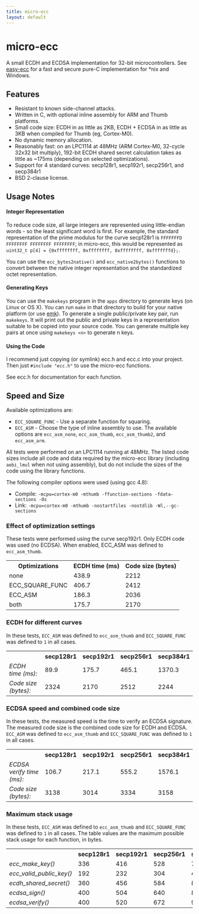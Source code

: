 ```yaml
---
title: micro-ecc
layout: default
---
```


micro-ecc
==========

A small ECDH and ECDSA implementation for 32-bit microcontrollers. See [easy-ecc](https://github.com/kmackay/easy-ecc) for a fast and secure pure-C implementation for \*nix and Windows.

Features
--------

 * Resistant to known side-channel attacks.
 * Written in C, with optional inline assembly for ARM and Thumb platforms.
 * Small code size: ECDH in as little as 2KB, ECDH + ECDSA in as little as 3KB when compiled for Thumb (eg, Cortex-M0).
 * No dynamic memory allocation.
 * Reasonably fast: on an LPC1114 at 48MHz (ARM Cortex-M0, 32-cycle 32x32 bit multiply), 192-bit ECDH shared secret calculation takes as little as ~175ms (depending on selected optimizations).
 * Support for 4 standard curves: secp128r1, secp192r1, secp256r1, and secp384r1
 * BSD 2-clause license.

Usage Notes
-----------

#### Integer Representation ####

To reduce code size, all large integers are represented using little-endian words - so the least significant word is first. For example, the standard representation of the prime modulus for the curve secp128r1 is `FFFFFFFD FFFFFFFF FFFFFFFF FFFFFFFF`; in micro-ecc, this would be represented as `uint32_t p[4] = {0xffffffff, 0xffffffff, 0xffffffff, 0xfffffffd};`.

You can use the `ecc_bytes2native()` and `ecc_native2bytes()` functions to convert between the native integer representation and the standardized octet representation.

#### Generating Keys ####

You can use the `makekeys` program in the `apps` directory to generate keys (on Linux or OS X). You can run `make` in that directory to build for your native platform (or use [emk](http://kmackay.ca/emk)). To generate a single public/private key pair, run `makekeys`. It will print out the public and private keys in a representation suitable to be copied into your source code. You can generate multiple key pairs at once using `makekeys <n>` to generate n keys.

#### Using the Code ####

I recommend just copying (or symlink) ecc.h and ecc.c into your project. Then just `#include "ecc.h"` to use the micro-ecc functions.

See ecc.h for documentation for each function.

Speed and Size
--------------

Available optimizations are:
 * `ECC_SQUARE_FUNC` - Use a separate function for squaring.
 * `ECC_ASM` - Choose the type of inline assembly to use. The available options are `ecc_asm_none`, `ecc_asm_thumb`, `ecc_asm_thumb2`, and `ecc_asm_arm`.

All tests were performed on an LPC1114 running at 48MHz. The listed code sizes include all code and data required by the micro-ecc library (including `aebi_lmul` when not using assembly),
but do not include the sizes of the code using the library functions.

The following compiler options were used (using gcc 4.8):
 * Compile: `-mcpu=cortex-m0 -mthumb -ffunction-sections -fdata-sections -Os`
 * Link: `-mcpu=cortex-m0 -mthumb -nostartfiles -nostdlib -Wl,--gc-sections`

### Effect of optimization settings ###

These tests were performed using the curve secp192r1. Only ECDH code was used (no ECDSA). When enabled, ECC_ASM was defined to `ecc_asm_thumb`.

<table>
	<tr>
		<th>Optimizations</th>
		<th>ECDH time (ms)</th>
		<th>Code size (bytes)</th>
	</tr>
	<tr>
		<td>none</td>
		<td>438.9</td>
		<td>2212</td>
	</tr>
	<tr>
		<td>ECC_SQUARE_FUNC</td>
		<td>406.7</td>
		<td>2412</td>
	</tr>
	<tr>
		<td>ECC_ASM</td>
		<td>186.3</td>
		<td>2036</td>
	</tr>
	<tr>
		<td>both</td>
		<td>175.7</td>
		<td>2170</td>
	</tr>
</table>

### ECDH for different curves ###

In these tests, `ECC_ASM` was defined to `ecc_asm_thumb` and `ECC_SQUARE_FUNC` was defined to `1` in all cases.

<table>
	<tr>
		<th></th>
		<th>secp128r1</th>
		<th>secp192r1</th>
		<th>secp256r1</th>
		<th>secp384r1</th>
	</tr>
	<tr>
		<td><em>ECDH time (ms):</em></td>
		<td>89.9</td>
		<td>175.7</td>
		<td>465.1</td>
		<td>1370.3</td>
	</tr>
	<tr>
		<td><em>Code size (bytes):</em></td>
		<td>2324</td>
		<td>2170</td>
		<td>2512</td>
		<td>2244</td>
	</tr>
</table>

### ECDSA speed and combined code size ###

In these tests, the measured speed is the time to verify an ECDSA signature. The measured code size is the combined code size for ECDH and ECDSA. `ECC_ASM` was defined to `ecc_asm_thumb` and `ECC_SQUARE_FUNC` was defined to `1` in all cases.

<table>
	<tr>
		<th></th>
		<th>secp128r1</th>
		<th>secp192r1</th>
		<th>secp256r1</th>
		<th>secp384r1</th>
	</tr>
	<tr>
		<td><em>ECDSA verify time (ms):</em></td>
		<td>106.7</td>
		<td>217.1</td>
		<td>555.2</td>
		<td>1576.1</td>
	</tr>
	<tr>
		<td><em>Code size (bytes):</em></td>
		<td>3138</td>
		<td>3014</td>
		<td>3334</td>
		<td>3158</td>
	</tr>
</table>

### Maximum stack usage ###

In these tests, `ECC_ASM` was defined to `ecc_asm_thumb` and `ECC_SQUARE_FUNC` was defined to `1` in all cases. The table values are the maximum possible stack usage for each function, in bytes.

<table>
	<tr>
		<th></th>
		<th>secp128r1</th>
		<th>secp192r1</th>
		<th>secp256r1</th>
		<th>secp384r1</th>
	</tr>
	<tr>
		<td><em>ecc_make_key()</em></td>
		<td>336</td>
		<td>416</td>
		<td>528</td>
		<td>728</td>
	</tr>
	<tr>
		<td><em>ecc_valid_public_key()</em></td>
		<td>192</td>
		<td>232</td>
		<td>304</td>
		<td>424</td>
	</tr>
	<tr>
		<td><em>ecdh_shared_secret()</em></td>
		<td>360</td>
		<td>456</td>
		<td>584</td>
		<td>816</td>
	</tr>
	<tr>
		<td><em>ecdsa_sign()</em></td>
		<td>400</td>
		<td>504</td>
		<td>640</td>
		<td>888</td>
	</tr>
	<tr>
		<td><em>ecdsa_verify()</em></td>
		<td>400</td>
		<td>520</td>
		<td>672</td>
		<td>952</td>
	</tr>
</table>
